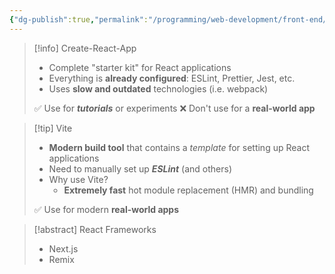 ```yaml
---
{"dg-publish":true,"permalink":"/programming/web-development/front-end/react-js/001-react-fundamentals/001-intro-and-theories/003-options-in-creating-react-project/","tags":["programming","ReactJS","javascript","reactjsintro"],"created":"2024-12-24T14:55:16.264+08:00"}
---
```



> [!info] Create-React-App
> - Complete "starter kit" for React applications
> - Everything is __already configured__: ESLint, Prettier, Jest, etc.
> - Uses __slow and outdated__ technologies (i.e. webpack)
> 
> ✅ Use for ___tutorials___ or experiments
> ❌ Don't use for a __real-world app__

> [!tip] Vite
> - __Modern build tool__ that contains a _template_ for setting up React applications
> - Need to manually set up ___ESLint___ (and others)
> - Why use Vite? 
> 	-   __Extremely fast__ hot module replacement (HMR) and bundling 
> 
> ✅ Use for modern __real-world apps__

> [!abstract] React Frameworks
> - Next.js
> - Remix
